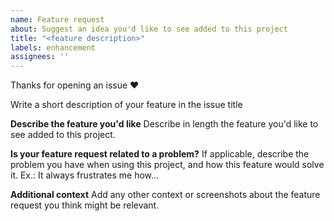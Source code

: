 ```yaml
---
name: Feature request
about: Suggest an idea you'd like to see added to this project
title: "<feature description>"
labels: enhancement
assignees: ''
---
```


Thanks for opening an issue ❤️

Write a short description of your feature in the issue title

**Describe the feature you'd like**
Describe in length the feature you'd like to see added to this project.

**Is your feature request related to a problem?**
If applicable, describe the problem you have when using this project, and how this feature would solve it.
Ex.: It always frustrates me how...

**Additional context**
Add any other context or screenshots about the feature request you think might be relevant.